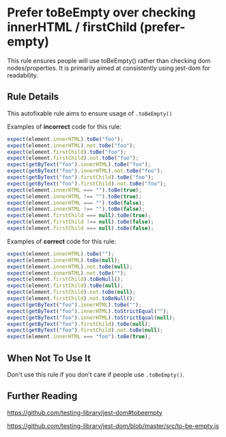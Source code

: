 # Prefer toBeEmpty over checking innerHTML / firstChild (prefer-empty)

This rule ensures people will use toBeEmpty() rather than checking dom nodes/properties. It is primarily aimed at consistently using jest-dom for readability.

## Rule Details

This autofixable rule aims to ensure usage of `.toBeEmpty()`

Examples of **incorrect** code for this rule:

```js
expect(element.innerHTML).toBe("foo");
expect(element.innerHTML).not.toBe("foo");
expect(element.firstChild).toBe("foo");
expect(element.firstChild).not.toBe("foo");
expect(getByText("foo").innerHTML).toBe("foo");
expect(getByText("foo").innerHTML).not.toBe("foo");
expect(getByText("foo").firstChild).toBe("foo");
expect(getByText("foo").firstChild).not.toBe("foo");
expect(element.innerHTML === "").toBe(true);
expect(element.innerHTML !== "").toBe(true);
expect(element.innerHTML === "").toBe(false);
expect(element.innerHTML !== "").toBe(false);
expect(element.firstChild === null).toBe(true);
expect(element.firstChild !== null).toBe(false);
expect(element.firstChild === null).toBe(false);
```

Examples of **correct** code for this rule:

```js
expect(element.innerHTML).toBe("");
expect(element.innerHTML).toBe(null);
expect(element.innerHTML).not.toBe(null);
expect(element.innerHTML).not.toBe("");
expect(element.firstChild).toBeNull();
expect(element.firstChild).toBe(null);
expect(element.firstChild).not.toBe(null);
expect(element.firstChild).not.toBeNull();
expect(getByText("foo").innerHTML).toBe("");
expect(getByText("foo").innerHTML).toStrictEqual("");
expect(getByText("foo").innerHTML).toStrictEqual(null);
expect(getByText("foo").firstChild).toBe(null);
expect(getByText("foo").firstChild).not.toBe(null);
expect(element.innerHTML === "foo").toBe(true);
```

## When Not To Use It

Don't use this rule if you don't care if people use `.toBeEmpty()`.

## Further Reading

<https://github.com/testing-library/jest-dom#tobeempty>

<https://github.com/testing-library/jest-dom/blob/master/src/to-be-empty.js>
